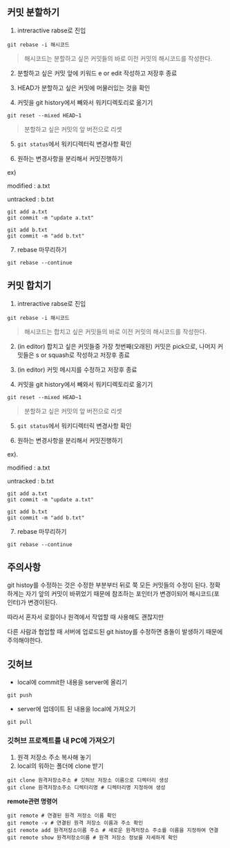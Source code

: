 

## 커밋 분할하기



1. intreractive rabse로 진입

```shell
git rebase -i 해시코드
```

> 해시코드는 분할하고 싶은 커밋들의 바로 이전 커밋의 해시코드를 작성한다.



2. 분할하고 싶은 커밋 앞에 키워드 e or edit 작성하고 저장후 종료



3. HEAD가 분할하고 싶은 커밋에 머물러있는 것을 확인



4. 커밋을 git history에서 빼와서 워키디렉토리로 옮기기

```shell
git reset --mixed HEAD~1
```

> 분할하고 싶은 커밋의 앞 버전으로 리셋



5. `git status`에서 워키디렉터릭 변경사항 확인



6. 원하는 변경사항을 분리해서 커밋진행하기

ex)

modified : a.txt

untracked : b.txt

```shell
git add a.txt
git commit -m "update a.txt" 

git add b.txt
git commit -m "add b.txt"
```



7. rebase 마무리하기

```shell
git rebase --continue
```



## 커밋 합치기



1. intreractive rabse로 진입

```shell
git rebase -i 해시코드
```

> 해시코드는 합치고 싶은 커밋들의 바로 이전 커밋의 해시코드를 작성한다.



2. (in editor) 합치고 싶은 커밋들중 가장 첫번째(오래된) 커밋은 pick으로, 나머지 커밋들은 s or squash로 작성하고 저장후 종료



3. (in editor) 커밋 메시지를 수정하고 저장후 종료



4. 커밋을 git history에서 빼와서 워키디렉토리로 옮기기

```shell
git reset --mixed HEAD~1
```

> 분할하고 싶은 커밋의 앞 버전으로 리셋



5. `git status`에서 워키디렉터릭 변경사항 확인



6. 원하는 변경사항을 분리해서 커밋진행하기

ex).

modified : a.txt

untracked : b.txt

```shell
git add a.txt
git commit -m "update a.txt" 

git add b.txt
git commit -m "add b.txt"
```



7. rebase 마무리하기

```shell
git rebase --continue
```



## 주의사항

git histoy를 수정하는 것은 수정한 부분부터 뒤로 쭉 모든 커밋들의 수정이 된다. 정확하게는 자기 앞의 커밋이 바뀌었기 때문에 참조하는 포인터가 변경이되어 해시코드(포인터)가 변경이된다.

따라서 혼자서 로컬이나 원격에서 작업할 때 사용해도 괜찮지만

다른 사람과 협업할 때 서버에 업로드된 git histoy를 수정하면 충돌이 발생하기 때문에 주의해야한다.



## 깃허브



- local에 commit한 내용을 server에 올리기

```shell
git push
```

- server에 업데이트 된 내용을 local에 가져오기

```shell
git pull
```



### 깃허브 프로젝트를 내 PC에 가져오기

1. 원격 저장소 주소 복사해 놓기
2. local의 워하는 폴더에 clone 받기

```shell
git clone 원격저장소주소 # 깃허브 저장소 이름으로 디렉터리 생성
git clone 원격저장소주소 디렉터리명 # 디렉터리명 지정하여 생성
```



**remote관련 명령어**

```shell
git remote # 연결된 원격 저장소 이름 확인
git remote -v # 연결된 원격 저장소 이름과 주소 확인
git remote add 원격저장소이름 주소 # 새로운 원격저장소 주소를 이름을 지정하여 연결
git remote show 원격저장소이름 # 원격 저장소 정보를 자세하게 확인
```

